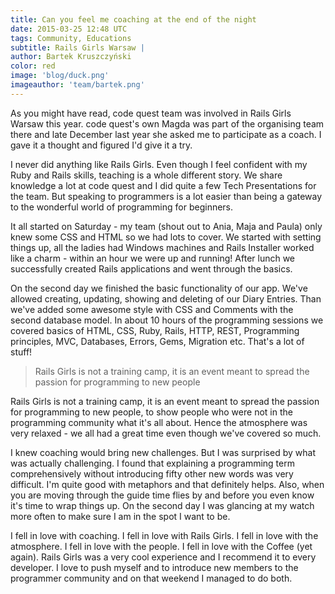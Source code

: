```yaml
---
title: Can you feel me coaching at the end of the night
date: 2015-03-25 12:48 UTC
tags: Community, Educations
subtitle: Rails Girls Warsaw |
author: Bartek Kruszczyński
color: red
image: 'blog/duck.png'
imageauthor: 'team/bartek.png'
---
```


As you might have read, code quest team was involved in Rails Girls Warsaw this year. code quest's own Magda was part of the organising team there and late December last year she asked me to participate as a coach. I gave it a thought and figured I'd give it a try.

I never did anything like Rails Girls. Even though I feel confident with my Ruby and Rails skills, teaching is a whole different story. We share knowledge a lot at code quest and I did quite a few Tech Presentations for the team. But speaking to programmers is a lot easier than being a gateway to the wonderful world of programming for beginners.

It all started on Saturday - my team (shout out to Ania, Maja and Paula) only knew some CSS and HTML so we had lots to cover. We started with setting things up, all the ladies had Windows machines and Rails Installer worked like a charm - within an hour we were up and running! After lunch we successfully created Rails applications and went through the basics.

On the second day we finished the basic functionality of our app. We've allowed creating, updating, showing and deleting of our Diary Entries. Than we've added some awesome style with CSS and Comments with the second database model.
In about 10 hours of the programming sessions we covered basics of HTML, CSS, Ruby, Rails, HTTP, REST, Programming principles, MVC, Databases, Errors, Gems, Migration etc. That's a lot of stuff!

> Rails Girls is not a training camp, it is an event meant to spread the passion for programming to new people

Rails Girls is not a training camp, it is an event meant to spread the passion for programming to new people, to show people who were not in the programming community what it's all about. Hence the atmosphere was very relaxed - we all had a great time even though we've covered so much.

I knew coaching would bring new challenges. But I was surprised by what was actually challenging. I found that explaining a programming term comprehensively without introducing fifty other new words was very difficult. I'm quite good with metaphors and that definitely helps. Also, when you are moving through the guide time flies by and before you even know it's time to wrap things up. On the second day I was glancing at my watch more often to make sure I am in the spot I want to be.

I fell in love with coaching. I fell in love with Rails Girls. I fell in love with the atmosphere. I fell in love with the people. I fell in love with the Coffee (yet again). Rails Girls was a very cool experience and I recommend it to every developer. I love to push myself and to introduce new members to the programmer community and on that weekend I managed to do both.
